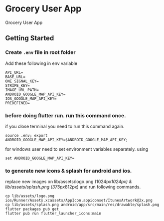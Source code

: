 # Grocery User App

Grocery User App

## Getting Started

### Create `.env` file in root folder

Add these following in env variable 
```
API_URL=
BASE_URL=
ONE_SIGNAL_KEY=
STRIPE_KEY=
IMAGE_URL_PATH=
ANDROID_GOOGLE_MAP_API_KEY=
IOS_GOOGLE_MAP_API_KEY=
PREDEFINED=
```


### before doing flutter run. run this command once.

if you close terminal you need to run this command again.
```
source .env; export ANDROID_GOOGLE_MAP_API_KEY=$ANDROID_GOOGLE_MAP_API_KEY;
```

for windows user need to set environment variables separately. using
```
set ANDROID_GOOGLE_MAP_API_KEY=
```


### to generate new icons & splash for android and ios.

replace new images on lib/assets/logo.png (1024px*1024px) & lib/assets/splash.png (375px*812px) and run following commands.
```
cp lib/assets/logo.png ios/Runner/Assets.xcassets/AppIcon.appiconset/ItunesArtwork@2x.png
cp lib/assets/splash.png android/app/src/main/res/drawable/splash.png
flutter packages pub get
flutter pub run flutter_launcher_icons:main
```